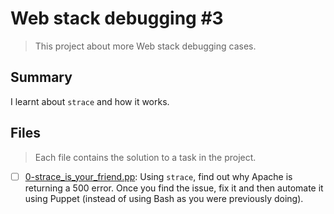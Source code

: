 # Web stack debugging #3

> This project about more Web stack debugging cases.

## Summary

I learnt about `strace` and how it works.

## Files

> Each file contains the solution to a task in the project.

- [ ] [0-strace_is_your_friend.pp](https://github.com/Ebube-Ochemba/alx-system_engineering-devops/tree/master/0x17-web_stack_debugging_3/0-strace_is_your_friend.pp): Using `strace`, find out why Apache is returning a 500 error. Once you find the issue, fix it and then automate it using Puppet (instead of using Bash as you were previously doing).
